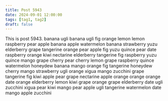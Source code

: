 ```yaml
---
title: Post 5943
date: 2024-09-01 12:00:00
tags: [tag1, tag2]
draft: false
---
```

This is post 5943.
banana
ugli
banana
ugli
fig
orange
lemon
lemon
raspberry
pear
apple
banana
apple
watermelon
banana
strawberry
yuzu
elderberry
grape
tangerine
orange
pear
apple
fig
yuzu
quince
pear
date
raspberry
orange
kiwi
nectarine
elderberry
tangerine
fig
raspberry
yuzu
quince
mango
grape
cherry
pear
cherry
lemon
grape
raspberry
quince
watermelon
honeydew
banana
mango
orange
fig
tangerine
honeydew
cherry
mango
strawberry
ugli
orange
xigua
mango
zucchini
grape
tangerine
fig
kiwi
apple
pear
grape
nectarine
apple
orange
orange
orange
date
orange
elderberry
lemon
kiwi
grape
orange
grape
elderberry
date
ugli
zucchini
xigua
pear
kiwi
mango
pear
apple
ugli
tangerine
watermelon
date
mango
apple
zucchini
